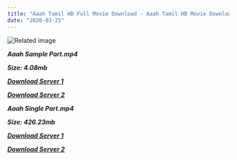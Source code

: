 ```yaml
---
title: "Aaah Tamil HD Full Movie Download - Aaah Tamil HD Movie Download"
date: "2020-03-25"
---
```


![Related image](https://upload.wikimedia.org/wikipedia/en/thumb/1/12/Aaaah_2014.jpg/220px-Aaaah_2014.jpg)

**_Aaah Sample Part.mp4_**

**_Size: 4.08mb_**

**_[Download Server 1](http://dl2.tamilsrcg.xyz/load/2014/Aaah/Aaah{8713b6b5f6e59cdcf244c33a3a7a492372c7347c9d869ddefa7d70dd3612d3d9}202014{8713b6b5f6e59cdcf244c33a3a7a492372c7347c9d869ddefa7d70dd3612d3d9}20MSK{8713b6b5f6e59cdcf244c33a3a7a492372c7347c9d869ddefa7d70dd3612d3d9}20DVDRIP{8713b6b5f6e59cdcf244c33a3a7a492372c7347c9d869ddefa7d70dd3612d3d9}20HD{8713b6b5f6e59cdcf244c33a3a7a492372c7347c9d869ddefa7d70dd3612d3d9}20Sample.mp4)_**

**_[Download Server 2](http://dl2.tamilsrcg.xyz/load/2014/Aaah/Aaah{8713b6b5f6e59cdcf244c33a3a7a492372c7347c9d869ddefa7d70dd3612d3d9}202014{8713b6b5f6e59cdcf244c33a3a7a492372c7347c9d869ddefa7d70dd3612d3d9}20MSK{8713b6b5f6e59cdcf244c33a3a7a492372c7347c9d869ddefa7d70dd3612d3d9}20DVDRIP{8713b6b5f6e59cdcf244c33a3a7a492372c7347c9d869ddefa7d70dd3612d3d9}20HD{8713b6b5f6e59cdcf244c33a3a7a492372c7347c9d869ddefa7d70dd3612d3d9}20Sample.mp4)_**

**_Aaah Single Part.mp4_**

**_Size: 426.23mb_**

**_[Download Server 1](http://dl2.tamilsrcg.xyz/load/2014/Aaah/Aaah{8713b6b5f6e59cdcf244c33a3a7a492372c7347c9d869ddefa7d70dd3612d3d9}202014{8713b6b5f6e59cdcf244c33a3a7a492372c7347c9d869ddefa7d70dd3612d3d9}20MSK{8713b6b5f6e59cdcf244c33a3a7a492372c7347c9d869ddefa7d70dd3612d3d9}20DVDRIP{8713b6b5f6e59cdcf244c33a3a7a492372c7347c9d869ddefa7d70dd3612d3d9}20HD.mp4)_**

**_[Download Server 2](http://dl2.tamilsrcg.xyz/load/2014/Aaah/Aaah{8713b6b5f6e59cdcf244c33a3a7a492372c7347c9d869ddefa7d70dd3612d3d9}202014{8713b6b5f6e59cdcf244c33a3a7a492372c7347c9d869ddefa7d70dd3612d3d9}20MSK{8713b6b5f6e59cdcf244c33a3a7a492372c7347c9d869ddefa7d70dd3612d3d9}20DVDRIP{8713b6b5f6e59cdcf244c33a3a7a492372c7347c9d869ddefa7d70dd3612d3d9}20HD.mp4)_**
